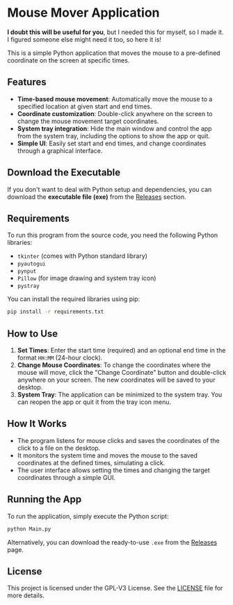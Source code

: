 # Mouse Mover Application

**I doubt this will be useful for you**, but I needed this for myself, so I made it. I figured someone else might need it too, so here it is!

This is a simple Python application that moves the mouse to a pre-defined coordinate on the screen at specific times.

## Features

- **Time-based mouse movement**: Automatically move the mouse to a specified location at given start and end times.
- **Coordinate customization**: Double-click anywhere on the screen to change the mouse movement target coordinates.
- **System tray integration**: Hide the main window and control the app from the system tray, including the options to show the app or quit.
- **Simple UI**: Easily set start and end times, and change coordinates through a graphical interface.

## Download the Executable

If you don't want to deal with Python setup and dependencies, you can download the **executable file (exe)** from the [Releases](https://github.com/Amirabbasjadidi/Mouse-Mover/releases/) section.

## Requirements

To run this program from the source code, you need the following Python libraries:

- `tkinter` (comes with Python standard library)
- `pyautogui`
- `pynput`
- `Pillow` (for image drawing and system tray icon)
- `pystray`
  
You can install the required libraries using pip:

```bash
pip install -r requirements.txt
```

## How to Use

1. **Set Times**: Enter the start time (required) and an optional end time in the format `HH:MM` (24-hour clock).
2. **Change Mouse Coordinates**: To change the coordinates where the mouse will move, click the "Change Coordinate" button and double-click anywhere on your screen. The new coordinates will be saved to your desktop.
3. **System Tray**: The application can be minimized to the system tray. You can reopen the app or quit it from the tray icon menu.

## How It Works

- The program listens for mouse clicks and saves the coordinates of the click to a file on the desktop.
- It monitors the system time and moves the mouse to the saved coordinates at the defined times, simulating a click.
- The user interface allows setting the times and changing the target coordinates through a simple GUI.

## Running the App

To run the application, simply execute the Python script:

```bash
python Main.py
```

Alternatively, you can download the ready-to-use `.exe` from the [Releases](https://github.com/Amirabbasjadidi/Mouse-Mover/releases/) page.

## License

This project is licensed under the GPL-V3 License. See the [LICENSE](LICENSE) file for more details.
